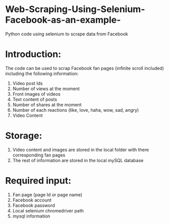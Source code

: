 # Web-Scraping-Using-Selenium-Facebook-as-an-example-
Python code using selenium to scrape data from Facebook 
# Introduction:
The code can be used to scrap Facebook fan pages (infinite scroll included) including the following information:
1. Video post Ids
2. Number of views at the moment
3. Front images of videos
4. Text content of posts
5. Number of shares at the moment
6. Number of each reactions (like, love, haha, wow, sad, angry)
7. Video Content

# Storage:
1. Video content and images are stored in the local folder with there corresponding fan pages
2. The rest of information are stored in the local mySQL database

# Required input:
1. Fan page (page Id or page name)
2. Facebook account
3. Facebook password
4. Local selenium chromedriver path
5. mysql information
